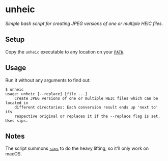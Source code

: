 # unheic

*Simple bash script for creating JPEG versions of one or multiple HEIC files.*


## Setup

Copy the `unheic` executable to any location on your [`PATH`](https://en.wikipedia.org/wiki/PATH_(variable)).


## Usage

Run it without any arguments to find out:

```
$ unheic
usage: unheic [--replace] [file ...]
    Create JPEG versions of one or multiple HEIC files which can be located in
    different directories: Each conversion result ends up 'next to' its
    respective original or replaces it if the --replace flag is set. Uses sips.
```


## Notes

The script summons [`sips`](https://ss64.com/osx/sips.html) to do the heavy lifting, so it'll only work on macOS.
